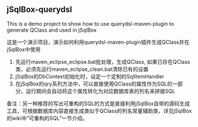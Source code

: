 ## jSqlBox-querydsl
This is a demo project to show how to use querydsl-maven-plugin to generate QClass and used in jSqlBox  

这是一个演示项目，演示如何利用querydsl-maven-plugin插件生成QClass并在jSqlBox中使用  
1. 先运行maven_eclipse_eclipse.bat批处理，生成QClass, 如果已存在QClass类，必须先运行maven_eclipse_clean.bat清除已有的设置  
2. jSqlBox的DbContext初始化时，设定一个定制的SqlItemHandler  
3. 在jSqlBox的qry系列方法中，可以直接使用QClass的属性作为SQL的一部分，运行期间会自动将这个属性转化为对应数据库表的列名来拼接SQL  


备注：另一种推荐的写出可重构的SQL的方式是直接利用jSqlBox自带的源码生成工具，可根据数据库内容直接生成类似于QClass的列名常量辅助类，详见jSqlBox的wiki中“可重构的SQL”一节介绍。  
  